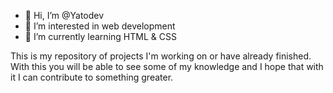 - 👋 Hi, I’m @Yatodev
- 👀 I’m interested in web development 
- 🌱 I’m currently learning HTML & CSS 


This is my repository of projects I'm working on or have already finished.
With this you will be able to see some of my knowledge and I hope that with it I can contribute to something greater.
